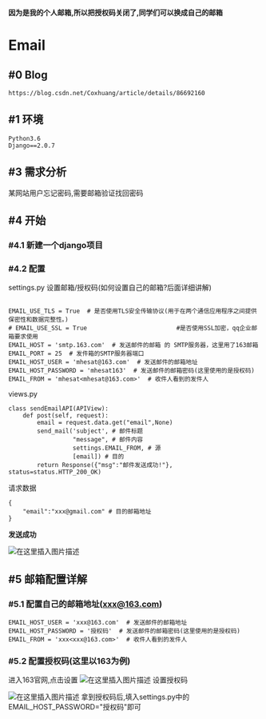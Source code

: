 **因为是我的个人邮箱,所以把授权码关闭了,同学们可以换成自己的邮箱**

# Email

## #0 Blog

```
https://blog.csdn.net/Coxhuang/article/details/86692160
```

## #1 环境


```
Python3.6
Django==2.0.7
```

## #3 需求分析

某网站用户忘记密码,需要邮箱验证找回密码

## #4 开始

### #4.1 新建一个django项目

### #4.2 配置

settings.py
设置邮箱/授权码(如何设置自己的邮箱?后面详细讲解)
```

EMAIL_USE_TLS = True  # 是否使用TLS安全传输协议(用于在两个通信应用程序之间提供保密性和数据完整性。)
# EMAIL_USE_SSL = True                         #是否使用SSL加密，qq企业邮箱要求使用
EMAIL_HOST = 'smtp.163.com'  # 发送邮件的邮箱 的 SMTP服务器，这里用了163邮箱
EMAIL_PORT = 25  # 发件箱的SMTP服务器端口
EMAIL_HOST_USER = 'mhesat@163.com'  # 发送邮件的邮箱地址
EMAIL_HOST_PASSWORD = 'mhesat163'  # 发送邮件的邮箱密码(这里使用的是授权码)
EMAIL_FROM = 'mhesat<mhesat@163.com>'  # 收件人看到的发件人
```

views.py


```
class sendEmailAPI(APIView):
    def post(self, request):
        email = request.data.get("email",None)
        send_mail('subject', # 邮件标题
                  "message", # 邮件内容
                  settings.EMAIL_FROM, # 源
                  [email]) # 目的
        return Response({"msg":"邮件发送成功!"}, status=status.HTTP_200_OK)
```

请求数据

```
{
	"email":"xxx@gmail.com" # 目的邮箱地址
}
```


**发送成功**

![在这里插入图片描述](https://img-blog.csdnimg.cn/20190129165023309.png?x-oss-process=image/watermark,type_ZmFuZ3poZW5naGVpdGk,shadow_10,text_aHR0cHM6Ly9ibG9nLmNzZG4ubmV0L0NveGh1YW5n,size_16,color_FFFFFF,t_70)

## #5 邮箱配置详解


### #5.1 配置自己的邮箱地址(xxx@163.com)
```
EMAIL_HOST_USER = 'xxx@163.com'  # 发送邮件的邮箱地址
EMAIL_HOST_PASSWORD = '授权码'  # 发送邮件的邮箱密码(这里使用的是授权码)
EMAIL_FROM = 'xxx<xxx@163.com>'  # 收件人看到的发件人
```

### #5.2 配置授权码(这里以163为例)

进入163官网,点击设置
![在这里插入图片描述](https://img-blog.csdnimg.cn/20190129164012623.png?x-oss-process=image/watermark,type_ZmFuZ3poZW5naGVpdGk,shadow_10,text_aHR0cHM6Ly9ibG9nLmNzZG4ubmV0L0NveGh1YW5n,size_16,color_FFFFFF,t_70)
设置授权码

![在这里插入图片描述](https://img-blog.csdnimg.cn/20190129164108873.png?x-oss-process=image/watermark,type_ZmFuZ3poZW5naGVpdGk,shadow_10,text_aHR0cHM6Ly9ibG9nLmNzZG4ubmV0L0NveGh1YW5n,size_16,color_FFFFFF,t_70)
拿到授权码后,填入settings.py中的EMAIL_HOST_PASSWORD="授权码"即可













